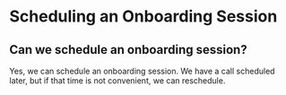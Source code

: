 # Scheduling an Onboarding Session

## Can we schedule an onboarding session?

Yes, we can schedule an onboarding session. We have a call scheduled later, but if that time is not convenient, we can reschedule.
